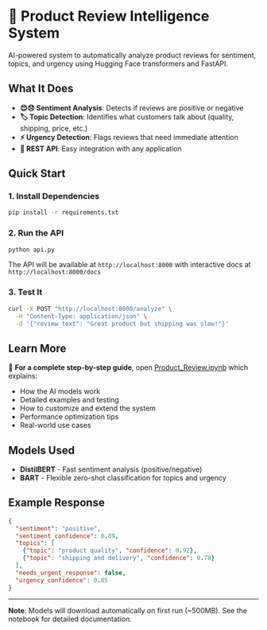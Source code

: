 # 🎯 Product Review Intelligence System

AI-powered system to automatically analyze product reviews for sentiment, topics, and urgency using Hugging Face transformers and FastAPI.

## What It Does

- **😊😞 Sentiment Analysis**: Detects if reviews are positive or negative
- **🏷️ Topic Detection**: Identifies what customers talk about (quality, shipping, price, etc.)
- **⚡ Urgency Detection**: Flags reviews that need immediate attention
- **🚀 REST API**: Easy integration with any application

## Quick Start

### 1. Install Dependencies

```bash
pip install -r requirements.txt
```

### 2. Run the API

```bash
python api.py
```

The API will be available at `http://localhost:8000` with interactive docs at `http://localhost:8000/docs`

### 3. Test It

```bash
curl -X POST "http://localhost:8000/analyze" \
  -H "Content-Type: application/json" \
  -d '{"review_text": "Great product but shipping was slow!"}'
```

## Learn More

📓 **For a complete step-by-step guide**, open [Product_Review.ipynb](Product_Review.ipynb) which explains:
- How the AI models work
- Detailed examples and testing
- How to customize and extend the system
- Performance optimization tips
- Real-world use cases

## Models Used

- **DistilBERT** - Fast sentiment analysis (positive/negative)
- **BART** - Flexible zero-shot classification for topics and urgency

## Example Response

```json
{
  "sentiment": "positive",
  "sentiment_confidence": 0.89,
  "topics": [
    {"topic": "product quality", "confidence": 0.92},
    {"topic": "shipping and delivery", "confidence": 0.78}
  ],
  "needs_urgent_response": false,
  "urgency_confidence": 0.85
}
```

---

**Note**: Models will download automatically on first run (~500MB). See the notebook for detailed documentation.
